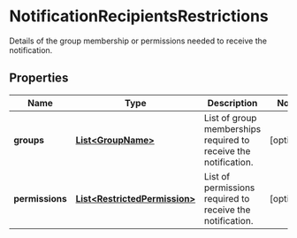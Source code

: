 

# NotificationRecipientsRestrictions

Details of the group membership or permissions needed to receive the notification.
## Properties

Name | Type | Description | Notes
------------ | ------------- | ------------- | -------------
**groups** | [**List&lt;GroupName&gt;**](GroupName.md) | List of group memberships required to receive the notification. |  [optional]
**permissions** | [**List&lt;RestrictedPermission&gt;**](RestrictedPermission.md) | List of permissions required to receive the notification. |  [optional]



